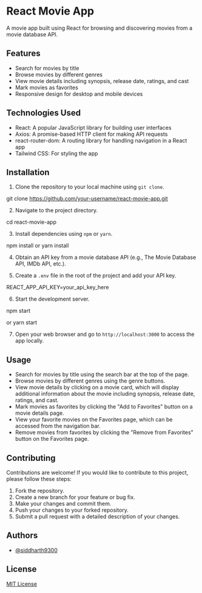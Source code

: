 # React Movie App

A movie app built using React for browsing and discovering movies from a movie database API.

## Features

- Search for movies by title
- Browse movies by different genres
- View movie details including synopsis, release date, ratings, and cast
- Mark movies as favorites
- Responsive design for desktop and mobile devices

## Technologies Used

- React: A popular JavaScript library for building user interfaces
- Axios: A promise-based HTTP client for making API requests
- react-router-dom: A routing library for handling navigation in a React app
- Tailwind CSS: For styling the app

## Installation

1. Clone the repository to your local machine using `git clone`.

git clone https://github.com/your-username/react-movie-app.git


2. Navigate to the project directory.

cd react-movie-app


3. Install dependencies using `npm` or `yarn`.

npm install
or
yarn install


4. Obtain an API key from a movie database API (e.g., The Movie Database API, IMDb API, etc.).

5. Create a `.env` file in the root of the project and add your API key.

REACT_APP_API_KEY=your_api_key_here


6. Start the development server.

npm start

or
yarn start


7. Open your web browser and go to `http://localhost:3000` to access the app locally.

## Usage

- Search for movies by title using the search bar at the top of the page.
- Browse movies by different genres using the genre buttons.
- View movie details by clicking on a movie card, which will display additional information about the movie including synopsis, release date, ratings, and cast.
- Mark movies as favorites by clicking the "Add to Favorites" button on a movie details page.
- View your favorite movies on the Favorites page, which can be accessed from the navigation bar.
- Remove movies from favorites by clicking the "Remove from Favorites" button on the Favorites page.

## Contributing

Contributions are welcome! If you would like to contribute to this project, please follow these steps:

1. Fork the repository.
2. Create a new branch for your feature or bug fix.
3. Make your changes and commit them.
4. Push your changes to your forked repository.
5. Submit a pull request with a detailed description of your changes.

## Authors

- [@siddharth9300](https://www.github.com/siddharth9300)


## License
[MIT License](LICENSE)

